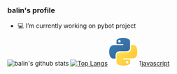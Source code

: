 ### balin's profile


- 💻 I’m currently working on pybot project

![balin's github stats](https://github-readme-stats.vercel.app/api?username=balindev&show_icons=true&theme=dark)
[![Top Langs](https://github-readme-stats.vercel.app/api/top-langs/?username=balindev&theme=dark)](https://github.com/anuraghazra/github-readme-stats)
![python](https://raw.githubusercontent.com/balindev/balindev/main/1200px-Python-logo-notext.svg.png)
1[javascript](https://raw.githubusercontent.com/balindev/balindev/main/1200px-Unofficial_JavaScript_logo_2.svg.png)

